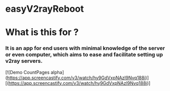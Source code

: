 # easyV2rayReboot
# What is this for ?
###  It is an app for end users with minimal knowledge of the server or even computer, which aims to ease and facilitate setting up v2ray servers. 
[![Demo CountPages alpha] (https://app.screencastify.com/v3/watch/hy9GdVxpNAzl9Nvq188i)][(https://app.screencastify.com/v3/watch/hy9GdVxpNAzl9Nvq188i)]
